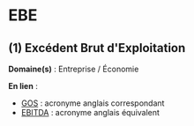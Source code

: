 # EBE

## (1) Excédent Brut d'Exploitation

**Domaine(s)** : Entreprise / Économie

**En lien** :

+ [GOS](../G/gos.md) : acronyme anglais correspondant
+ [EBITDA](ebitda.md) : acronyme anglais équivalent
